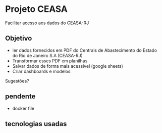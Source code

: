 # Projeto CEASA

Facilitar acesso aos dados do CEASA-RJ

## Objetivo 

- ler dados fornecidos em PDF do Centrais de Abastecimento do Estado do Rio de Janeiro S.A (CEASA-RJ)
- Transformar esses PDF em planilhas
- Salvar dados de forma mais acessivel (google sheets)
- Criar dashboards e modelos

Sugestões?

## pendente
- docker file

## tecnologias usadas